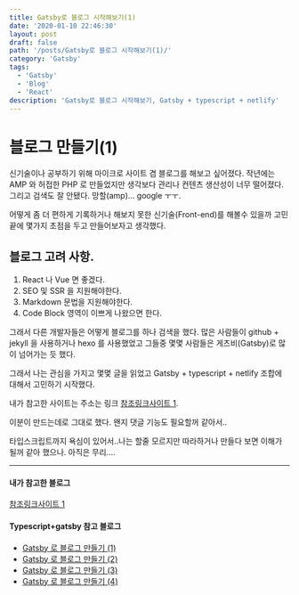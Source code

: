 ```yaml
---
title: Gatsby로 블로그 시작해보기(1)
date: '2020-01-10 22:46:30'
layout: post
draft: false
path: '/posts/Gatsby로 블로그 시작해보기(1)/'
category: 'Gatsby'
tags:
  - 'Gatsby'
  - 'Blog'
  - 'React'
description: 'Gatsby로 블로그 시작해보기, Gatsby + typescript + netlify'
---
```


# 블로그 만들기(1)

신기술이나 공부하기 위해 마이크로 사이트 겸 블로그를 해보고 싶어졌다.
작년에는 AMP 와 허접한 PHP 로 만들었지만 생각보다 관리나 컨텐츠 생산성이 너무 떨어졌다. 그리고 검색도 잘 안됐다. 망할(amp)... google ㅜㅜ.

어떻게 좀 더 편하게 기록하거나 해보지 못한 신기술(Front-end)를 해볼수 있을까 고민 끝에 몇가지 초점을 두고 만들어보자고
생각했다.

## 블로그 고려 사항.

1. React 나 Vue 면 좋겠다.
2. SEO 및 SSR 을 지원해야한다.
3. Markdown 문법을 지원해야한다.
4. Code Block 영역이 이쁘게 나왔으면 한다.

그래서 다른 개발자들은 어떻게 블로그를 하나 검색을 했다.
많은 사람들이 github + jekyll 을 사용하거나 hexo 를 사용했었고 그들중 몇몇 사람들은 게츠비(Gatsby)로 많이 넘어가는 듯 했다.

그래서 나는 관심을 가지고 몇몇 글을 읽었고 Gatsby + typescript + netlify 조합에 대해서 고민하기 시작했다.

내가 참고한 사이트는 주소는 링크 [참조링크사이트 1](https://sosolog.netlify.com/posts/gatsbyJS-blog/).

이분이 만드는데로 그대로 했다. 왠지 댓글 기능도 필요할꺼 같아서..

타입스크립트까지 욕심이 있어서..나는 할줄 모르지만 따라하거나 만들다 보면 이해가 될꺼 같아 했으나. 아직은 무리....

---

#### 내가 참고한 블로그

[참조링크사이트 1](https://sosolog.netlify.com/posts/gatsbyJS-blog/)

#### Typescript+gatsby 참고 블로그

- [Gatsby 로 블로그 만들기 (1)](https://imch.dev/posts/build-a-blog-with-gatsby-and-typescript-part-1)
- [Gatsby 로 블로그 만들기 (2)](https://imch.dev/posts/build-a-blog-with-gatsby-and-typescript-part-2)
- [Gatsby 로 블로그 만들기 (3)](https://imch.dev/posts/build-a-blog-with-gatsby-and-typescript-part-3)
- [Gatsby 로 블로그 만들기 (4)](https://imch.dev/posts/build-a-blog-with-gatsby-and-typescript-part-4)
